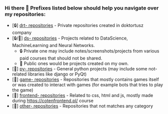 ### Hi there 👋 Prefixes listed below should help you navigate over my repositories: 


- [🔒] [drt- repositories](https://github.com/SalamanderKrajza?tab=repositories&q=drt-) - Private repositories created in doktortusz company
- [🔒/🔑] [ds- repositories](https://github.com/SalamanderKrajza?tab=repositories&q=py-) - Projects related to DataScience, MachineLearning and Neural Networks. 
  - 🔒 Private one may include notes/screenshots/projects from various paid courses that should not be shared. 
  - 🔑 Public ones would be projects created on my own.
- [🔑] [py- repositories](https://github.com/SalamanderKrajza?tab=repositories&q=py-) - General python projects (may include some not-related libraries like django or PyQt)
- [🔑] [game- repositories](https://github.com/SalamanderKrajza?tab=repositories&q=game-) - Repositories that mostly contains games itself or was created to interact with games (for example bots that tries to play the game)
- [🔑] [frontend- repositories](https://github.com/SalamanderKrajza?tab=repositories&q=frontend-) - Related to css, html and js, mostly made during https://cotenfrontend.pl/ course
- [🔑] [other- repositories](https://github.com/SalamanderKrajza?tab=repositories&q=other-) - Repositories that not matches any category

<!--
**SalamanderKrajza/SalamanderKrajza** is a ✨ _special_ ✨ repository because its `README.md` (this file) appears on your GitHub profile.

Here are some ideas to get you started:

- 🔭 I’m currently working on ...
- 🌱 I’m currently learning ...
- 👯 I’m looking to collaborate on ...
- 🤔 I’m looking for help with ...
- 💬 Ask me about ...
- 📫 How to reach me: ...
- 😄 Pronouns: ...
- ⚡ Fun fact: ...
-->
